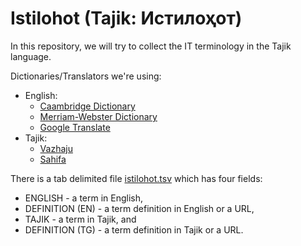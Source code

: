 # Istilohot (Tajik: Истилоҳот)
In this repository, we will try to collect the IT terminology in the Tajik language.

Dictionaries/Translators we're using:
- English:
  * [Caambridge Dictionary](https://dictionary.cambridge.org)
  * [Merriam-Webster Dictionary](https://www.merriam-webster.com)
  * [Google Translate](https://translate.google.com)
- Tajik:
  * [Vazhaju](https://vazhaju.tj)
  * [Sahifa](https://sahifa.tj)

There is a tab delimited file [istilohot.tsv](istilohot.tsv) which has four fields:
- ENGLISH - a term in English,
- DEFINITION (EN) - a term definition in English or a URL,
- TAJIK - a term in Tajik, and
- DEFINITION (TG) - a term definition in Tajik or a URL.
